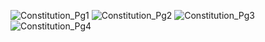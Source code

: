 ![Constitution_Pg1](https://github.com/user-attachments/assets/1aa9e029-dcb9-4415-8437-3912f7107274)
![Constitution_Pg2](https://github.com/user-attachments/assets/b62766dd-b2c6-4fdc-a93f-e0eaa36ed6c0)
![Constitution_Pg3](https://github.com/user-attachments/assets/77c60c3f-005e-4f47-a01a-a9763b2ecd0a)
![Constitution_Pg4](https://github.com/user-attachments/assets/4a184f10-6757-4607-9995-3e77928ed9d2)
